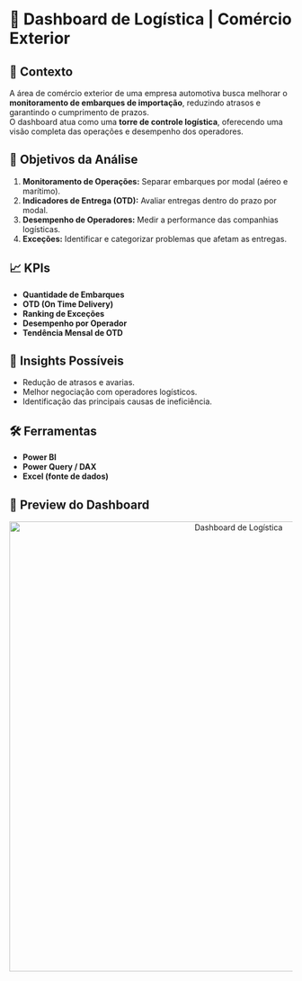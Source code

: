 # 🚚 Dashboard de Logística | Comércio Exterior

## 🏢 Contexto
A área de comércio exterior de uma empresa automotiva busca melhorar o **monitoramento de embarques de importação**, reduzindo atrasos e garantindo o cumprimento de prazos.  
O dashboard atua como uma **torre de controle logística**, oferecendo uma visão completa das operações e desempenho dos operadores.

## 🎯 Objetivos da Análise
1. **Monitoramento de Operações:** Separar embarques por modal (aéreo e marítimo).  
2. **Indicadores de Entrega (OTD):** Avaliar entregas dentro do prazo por modal.  
3. **Desempenho de Operadores:** Medir a performance das companhias logísticas.  
4. **Exceções:** Identificar e categorizar problemas que afetam as entregas.

## 📈 KPIs
- **Quantidade de Embarques**  
- **OTD (On Time Delivery)**  
- **Ranking de Exceções**  
- **Desempenho por Operador**  
- **Tendência Mensal de OTD**  

## 🧠 Insights Possíveis
- Redução de atrasos e avarias.  
- Melhor negociação com operadores logísticos.  
- Identificação das principais causas de ineficiência.  

## 🛠️ Ferramentas
- **Power BI**  
- **Power Query / DAX**  
- **Excel (fonte de dados)**  

## 📸 Preview do Dashboard
<p align="center">
  <img src="img/dashboard-logistica.png" alt="Dashboard de Logística" width="800">
</p>
